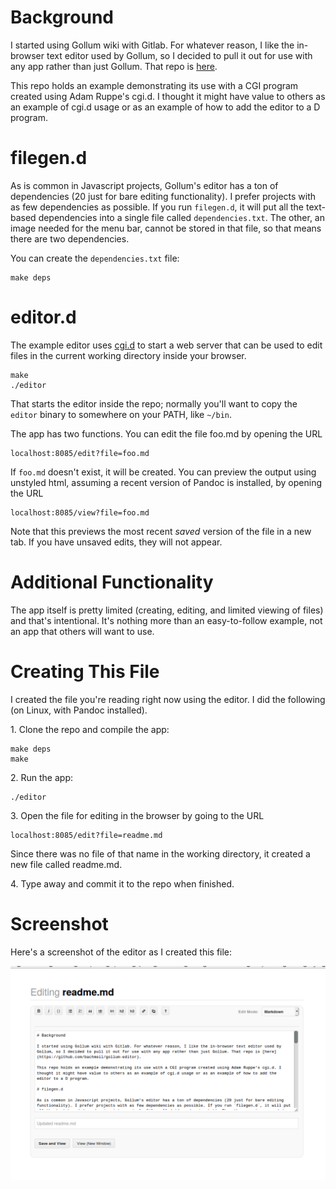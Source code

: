 # Background

I started using Gollum wiki with Gitlab. For whatever reason, I like the in-browser text editor used by Gollum, so I decided to pull it out for use with any app rather than just Gollum. That repo is [here](https://github.com/bachmeil/gollum-editor).

This repo holds an example demonstrating its use with a CGI program created using Adam Ruppe's cgi.d. I thought it might have value to others as an example of cgi.d usage or as an example of how to add the editor to a D program.

# filegen.d

As is common in Javascript projects, Gollum's editor has a ton of dependencies (20 just for bare editing functionality). I prefer projects with as few dependencies as possible. If you run `filegen.d`, it will put all the text-based dependencies into a single file called `dependencies.txt`. The other, an image needed for the menu bar, cannot be stored in that file, so that means there are two dependencies.

You can create the `dependencies.txt` file:

```
make deps
```

# editor.d

The example editor uses [cgi.d](https://github.com/adamdruppe/arsd/blob/master/cgi.d) to start a web server that can be used to edit files in the current working directory inside your browser.

```
make
./editor
```

That starts the editor inside the repo; normally you'll want to copy the `editor` binary to somewhere on your PATH, like `~/bin`.

The app has two functions. You can edit the file foo.md by opening the URL

```
localhost:8085/edit?file=foo.md
```

If `foo.md` doesn't exist, it will be created. You can preview the output using unstyled html, assuming a recent version of Pandoc is installed, by opening the URL

```
localhost:8085/view?file=foo.md
```

Note that this previews the most recent *saved* version of the file in a new tab. If you have unsaved edits, they will not appear.

# Additional Functionality

The app itself is pretty limited (creating, editing, and limited viewing of files) and that's intentional. It's nothing more than an easy-to-follow example, not an app that others will want to use.

# Creating This File

I created the file you're reading right now using the editor. I did the following (on Linux, with Pandoc installed).

1\. Clone the repo and compile the app:

```
make deps
make
```

2\. Run the app:

```
./editor
```

3\. Open the file for editing in the browser by going to the URL

```
localhost:8085/edit?file=readme.md
```

Since there was no file of that name in the working directory, it created a new file called readme.md.

4\. Type away and commit it to the repo when finished.

# Screenshot

Here's a screenshot of the editor as I created this file:

![](screenshot.png)